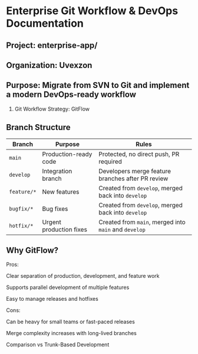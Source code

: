 # Enterprise Git Workflow & DevOps Documentation

## Project: enterprise-app/
## Organization: Uvexzon
## Purpose: Migrate from SVN to Git and implement a modern DevOps-ready workflow

1. Git Workflow Strategy: GitFlow
## Branch Structure
| Branch      | Purpose                 | Rules                                                 |
| ----------- | ----------------------- | ----------------------------------------------------- |
| `main`      | Production-ready code   | Protected, no direct push, PR required                |
| `develop`   | Integration branch      | Developers merge feature branches after PR review     |
| `feature/*` | New features            | Created from `develop`, merged back into `develop`    |
| `bugfix/*`  | Bug fixes               | Created from `develop`, merged back into `develop`    |
| `hotfix/*`  | Urgent production fixes | Created from `main`, merged into `main` and `develop` |

## Why GitFlow?

Pros: 

Clear separation of production, development, and feature work

Supports parallel development of multiple features

Easy to manage releases and hotfixes

Cons:

Can be heavy for small teams or fast-paced releases

Merge complexity increases with long-lived branches

Comparison vs Trunk-Based Development